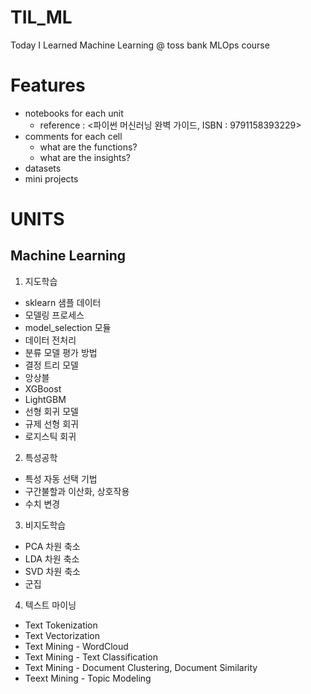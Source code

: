 # TIL_ML
Today I Learned Machine Learning @ toss bank MLOps course

# Features
* notebooks for each unit
    * reference : <파이썬 머신러닝 완벽 가이드, ISBN : 	9791158393229>
* comments for each cell
    * what are the functions?
    * what are the insights?
* datasets
* mini projects

# UNITS
## Machine Learning
1. 지도학습
* sklearn 샘플 데이터
* 모델링 프로세스
* model_selection 모듈
* 데이터 전처리
* 분류 모델 평가 방법
* 결정 트리 모델
* 앙상블
* XGBoost
* LightGBM
* 선형 회귀 모델
* 규제 선형 회귀
* 로지스틱 회귀<br>
2. 특성공학
* 특성 자동 선택 기법
* 구간불할과 이산화, 상호작용
* 수치 변경<br>
3. 비지도학습
* PCA 차원 축소
* LDA 차원 축소
* SVD 차원 축소
* 군집<br>
4. 텍스트 마이닝
* Text Tokenization
* Text Vectorization
* Text Mining - WordCloud
* Text Mining - Text Classification
* Text Mining - Document Clustering, Document Similarity
* Teext Mining - Topic Modeling